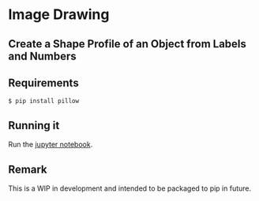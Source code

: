 # Image Drawing

## Create a Shape Profile of an Object from Labels and Numbers

## Requirements

```
$ pip install pillow
```

## Running it

Run the [jupyter notebook](https://www.youtube.com/watch?v=jZ952vChhuI).

## Remark

This is a WIP in development and intended to be packaged to pip in future.
